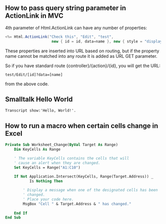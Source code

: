 ## How to pass query string parameter in ActionLink in MVC


4th parameter of Html.ActionLink can have any number of properties:

```c#
<%= Html.ActionLink("Check this", "Edit", "test", 
                     new { id = id, data=name }, new { style = "display:block" })%>
```                     
These properties are inserted into URL based on routing, but if the property name cannot be matched into any route it is added as URL GET parameter.

So if you have standard route {controller}/{action}/{id}, you will get the URL:

```
test/Edit/[id]?data=[name] 
```
from the above code.


## Smalltalk Hello World

```smalltalk
Transcript show:'Hello, World!'.
```

## How to run a macro when certain cells change in Excel

```vb
Private Sub Worksheet_Change(ByVal Target As Range)
    Dim KeyCells As Range

    ' The variable KeyCells contains the cells that will
    ' cause an alert when they are changed.
    Set KeyCells = Range("A1:C10")
    
    If Not Application.Intersect(KeyCells, Range(Target.Address)) _
           Is Nothing Then

        ' Display a message when one of the designated cells has been 
        ' changed.
        ' Place your code here.
        MsgBox "Cell " & Target.Address & " has changed."
       
    End If
End Sub
```